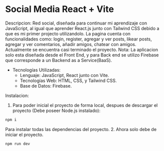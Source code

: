 # Social Media React + Vite
Descripcion:
Red social, diseñada para continuar mi aprendizaje con JavaScript, al igual que aprender React.js junto con Tailwind CSS debido a que es mi primer projecto utilizandolo.
La pagina cuenta con funcionalidades como: login, register, agregar y ver posts, likear posts, agregar y ver comentarios, añadir amigos, chatear con amigos.
Actualmente se encuentra casi terminado el proyecto.
Nota:
La aplicacion solo esta diseñada desde el Front End, y para Back end se utilizo Firebase que corresponde a un Backend as a Service(BaaS).
- Tecnologías Utilizadas:
  - Lenguaje: JavaScript, React junto con Vite.
  - Tecnologías Web: HTML, CSS, y Tailwind CSS.
  - Base de Datos: Firebase.

Instalacion:
1. Para poder inicial el proyecto de forma local, despues de descargar el proyecto (Debe poseer Node.js instalado):
```bash
npm i
```
Para instalar todas las dependencias del proyecto.
2. Ahora solo debe de iniciar el proyecto.
```bash
npm run dev
```

